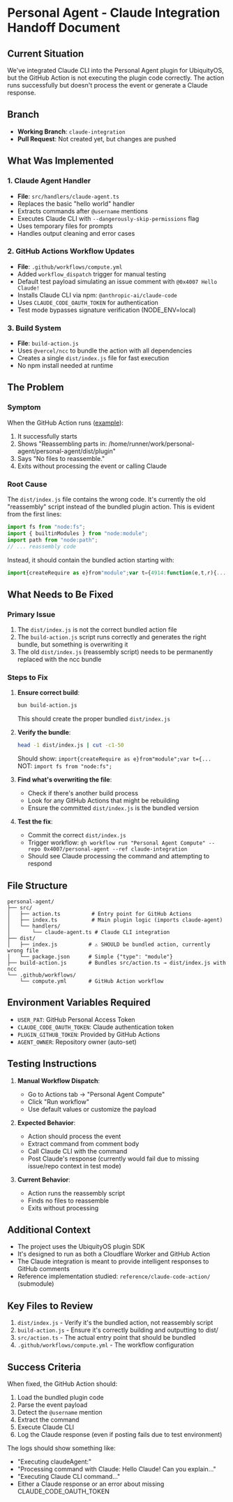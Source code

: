 # Personal Agent - Claude Integration Handoff Document

## Current Situation
We've integrated Claude CLI into the Personal Agent plugin for UbiquityOS, but the GitHub Action is not executing the plugin code correctly. The action runs successfully but doesn't process the event or generate a Claude response.

## Branch
- **Working Branch**: `claude-integration`
- **Pull Request**: Not created yet, but changes are pushed

## What Was Implemented

### 1. Claude Agent Handler
- **File**: `src/handlers/claude-agent.ts`
- Replaces the basic "hello world" handler
- Extracts commands after `@username` mentions
- Executes Claude CLI with `--dangerously-skip-permissions` flag
- Uses temporary files for prompts
- Handles output cleaning and error cases

### 2. GitHub Actions Workflow Updates
- **File**: `.github/workflows/compute.yml`
- Added `workflow_dispatch` trigger for manual testing
- Default test payload simulating an issue comment with `@0x4007 Hello Claude!`
- Installs Claude CLI via npm: `@anthropic-ai/claude-code`
- Uses `CLAUDE_CODE_OAUTH_TOKEN` for authentication
- Test mode bypasses signature verification (NODE_ENV=local)

### 3. Build System
- **File**: `build-action.js`
- Uses `@vercel/ncc` to bundle the action with all dependencies
- Creates a single `dist/index.js` file for fast execution
- No npm install needed at runtime

## The Problem

### Symptom
When the GitHub Action runs ([example](https://github.com/0x4007/personal-agent/actions/runs/17342871947)):
1. It successfully starts
2. Shows "Reassembling parts in: /home/runner/work/personal-agent/personal-agent/dist/plugin"
3. Says "No files to reassemble."
4. Exits without processing the event or calling Claude

### Root Cause
The `dist/index.js` file contains the wrong code. It's currently the old "reassembly" script instead of the bundled plugin action. This is evident from the first lines:
```javascript
import fs from "node:fs";
import { builtinModules } from "node:module";
import path from "node:path";
// ... reassembly code
```

Instead, it should contain the bundled action starting with:
```javascript
import{createRequire as e}from"module";var t={4914:function(e,t,r){...
```

## What Needs to Be Fixed

### Primary Issue
1. The `dist/index.js` is not the correct bundled action file
2. The `build-action.js` script runs correctly and generates the right bundle, but something is overwriting it
3. The old `dist/index.js` (reassembly script) needs to be permanently replaced with the ncc bundle

### Steps to Fix

1. **Ensure correct build**:
   ```bash
   bun build-action.js
   ```
   This should create the proper bundled `dist/index.js`

2. **Verify the bundle**:
   ```bash
   head -1 dist/index.js | cut -c1-50
   ```
   Should show: `import{createRequire as e}from"module";var t={...`
   NOT: `import fs from "node:fs";`

3. **Find what's overwriting the file**:
   - Check if there's another build process
   - Look for any GitHub Actions that might be rebuilding
   - Ensure the committed `dist/index.js` is the bundled version

4. **Test the fix**:
   - Commit the correct `dist/index.js`
   - Trigger workflow: `gh workflow run "Personal Agent Compute" --repo 0x4007/personal-agent --ref claude-integration`
   - Should see Claude processing the command and attempting to respond

## File Structure

```
personal-agent/
├── src/
│   ├── action.ts          # Entry point for GitHub Actions
│   ├── index.ts           # Main plugin logic (imports claude-agent)
│   └── handlers/
│       └── claude-agent.ts # Claude CLI integration
├── dist/
│   ├── index.js          # ⚠️ SHOULD be bundled action, currently wrong file
│   └── package.json      # Simple {"type": "module"}
├── build-action.js       # Bundles src/action.ts → dist/index.js with ncc
└── .github/workflows/
    └── compute.yml       # GitHub Action workflow
```

## Environment Variables Required
- `USER_PAT`: GitHub Personal Access Token
- `CLAUDE_CODE_OAUTH_TOKEN`: Claude authentication token
- `PLUGIN_GITHUB_TOKEN`: Provided by GitHub Actions
- `AGENT_OWNER`: Repository owner (auto-set)

## Testing Instructions

1. **Manual Workflow Dispatch**:
   - Go to Actions tab → "Personal Agent Compute"
   - Click "Run workflow"
   - Use default values or customize the payload

2. **Expected Behavior**:
   - Action should process the event
   - Extract command from comment body
   - Call Claude CLI with the command
   - Post Claude's response (currently would fail due to missing issue/repo context in test mode)

3. **Current Behavior**:
   - Action runs the reassembly script
   - Finds no files to reassemble
   - Exits without processing

## Additional Context

- The project uses the UbiquityOS plugin SDK
- It's designed to run as both a Cloudflare Worker and GitHub Action
- The Claude integration is meant to provide intelligent responses to GitHub comments
- Reference implementation studied: `reference/claude-code-action/` (submodule)

## Key Files to Review

1. `dist/index.js` - Verify it's the bundled action, not reassembly script
2. `build-action.js` - Ensure it's correctly building and outputting to dist/
3. `src/action.ts` - The actual entry point that should be bundled
4. `.github/workflows/compute.yml` - The workflow configuration

## Success Criteria

When fixed, the GitHub Action should:
1. Load the bundled plugin code
2. Parse the event payload
3. Detect the `@username` mention
4. Extract the command
5. Execute Claude CLI
6. Log the Claude response (even if posting fails due to test environment)

The logs should show something like:
- "Executing claudeAgent:"
- "Processing command with Claude: Hello Claude! Can you explain..."
- "Executing Claude CLI command..."
- Either a Claude response or an error about missing CLAUDE_CODE_OAUTH_TOKEN